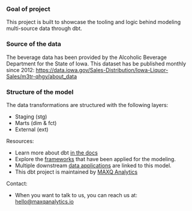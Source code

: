 ### Goal of project
This project is built to showcase the tooling and logic behind modeling multi-source data through dbt.

### Source of the data

The beverage data has been provided by the Alcoholic Beverage Department for the State of Iowa. 
This dataset has be published monthly since 2012: https://data.iowa.gov/Sales-Distribution/Iowa-Liquor-Sales/m3tr-qhgy/about_data

### Structure of the model

The data transformations are structured with the following layers:
- Staging (stg)
- Marts (dim & fct)
- External (ext)

Resources:
- Learn more about dbt [in the docs](https://docs.getdbt.com/docs/overview)
- Explore the [frameworks](https://www.maxqanalytics.io/frameworks) that have been applied for the modeling.
- Multiple downstream [data applications](https://lookerstudio.google.com/u/0/reporting/86bd9839-3788-4b62-a1d9-4ce312bbff3e/page/p_j2oz71jsnd) are linked to this model.
- This dbt project is maintained by [MAXQ Analytics](https://www.maxqanalytics.io/)

Contact:
- When you want to talk to us, you can reach us at: hello@maxqanalytics.io
